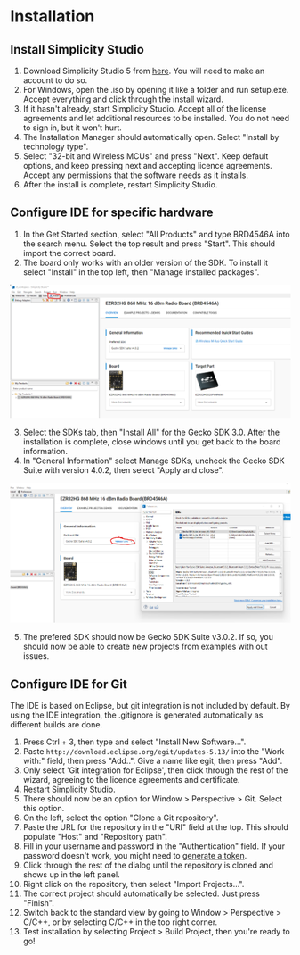 # Installation

## Install Simplicity Studio

1. Download Simplicity Studio 5 from [here](https://www.silabs.com/developers/simplicity-studio). You will need to make an account to do so.
2. For Windows, open the .iso by opening it like a folder and run setup.exe. Accept everything and click through the install wizard.
3. If it hasn't already, start Simplicity Studio. Accept all of the license agreements and let additional resources to be installed. You do not need to sign in, but it won't hurt.
4. The Installation Manager should automatically open. Select "Install by technology type".
5. Select "32-bit and Wireless MCUs" and press "Next". Keep default options, and keep pressing next and accepting licence agreements. Accept any permissions that the software needs as it installs.
6. After the install is complete, restart Simplicity Studio.

## Configure IDE for specific hardware
1. In the Get Started section, select "All Products" and type BRD4546A into the search menu. Select the top result and press "Start". This should import the correct board.
2. The board only works with an older version of the SDK. To install it select "Install" in the top left, then "Manage installed packages".
<img src="images/install-button.png" width="1200"/>

3. Select the SDKs tab, then "Install All" for the Gecko SDK 3.0. After the installation is complete, close windows until you get back to the board information.
4. In "General Information" select Manage SDKs, uncheck the Gecko SDK Suite with version 4.0.2, then select "Apply and close".
<img src="images/manage-sdks.png" width="1200"/>

5. The prefered SDK should now be Gecko SDK Suite v3.0.2. If so, you should now be able to create new projects from examples with out issues.

## Configure IDE for Git
The IDE is based on Eclipse, but git integration is not included by default. By using the IDE integration, the .gitignore is generated automatically as different builds are done.
1. Press Ctrl + 3, then type and select "Install New Software...".
2. Paste ```http://download.eclipse.org/egit/updates-5.13/``` into the "Work with:" field, then press "Add..". Give a name like egit, then press "Add".
3. Only select 'Git integration for Eclipse', then click through the rest of the wizard, agreeing to the licence agreements and certificate.
4. Restart Simplicity Studio.
5. There should now be an option for Window > Perspective > Git. Select this option.
6. On the left, select the option "Clone a Git repository".
7. Paste the URL for the repository in the "URI" field at the top. This should populate "Host" and "Repository path".
8. Fill in your username and password in the "Authentication" field. If your password doesn't work, you might need to [generate a token](https://github.com/settings/tokens).
9. Click through the rest of the dialog until the repository is cloned and shows up in the left panel.
10. Right click on the repository, then select "Import Projects...".
11. The correct project should automatically be selected. Just press "Finish".
12. Switch back to the standard view by going to Window > Perspective > C/C++, or by selecting C/C++ in the top right corner.
13. Test installation by selecting Project > Build Project, then you're ready to go!